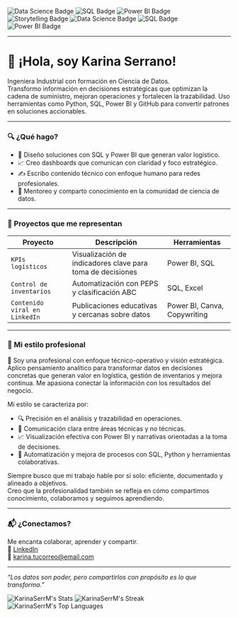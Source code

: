 <img src="https://img.shields.io/badge/Data%20Science-Powerful%20&%20Strategic-ff69b4?style=for-the-badge" alt="Data Science Badge" />
<img src="https://img.shields.io/badge/SQL-Advanced-00bfff?style=for-the-badge&logo=sqlite" alt="SQL Badge" />
<img src="https://img.shields.io/badge/Power%20BI-Expert-ffbf00?style=for-the-badge&logo=powerbi" alt="Power BI Badge" />
<img src="https://img.shields.io/badge/Storytelling%20con%20Datos-Femenina%20%26%20Impactante-f49ac2?style=for-the-badge" alt="Storytelling Badge" />


<img src="https://img.shields.io/badge/Data%20Science-Con%20Propósito%20y%20Pasión-f49ac2?style=for-the-badge" alt="Data Science Badge" />
<img src="https://img.shields.io/badge/SQL-Precisión%20y%20Control-00bfff?style=for-the-badge&logo=sqlite" alt="SQL Badge" />
<img src="https://img.shields.io/badge/Power%20BI-Visualización%20Estratégica-ffbf00?style=for-the-badge&logo=powerbi" alt="Power BI Badge" />

---

# 💫 ¡Hola, soy Karina Serrano!

Ingeniera Industrial con formación en Ciencia de Datos.  
Transformo información en decisiones estratégicas que optimizan la cadena de suministro, mejoran operaciones y fortalecen la trazabilidad. Uso herramientas como Python, SQL, Power BI y GitHub para convertir patrones en soluciones accionables.

---

### 🔍 ¿Qué hago?
- 🧠 Diseño soluciones con SQL y Power BI que generan valor logístico.
- 📈 Creo dashboards que comunican con claridad y foco estratégico.
- ✍️ Escribo contenido técnico con enfoque humano para redes profesionales.
- 🤝 Mentoreo y comparto conocimiento en la comunidad de ciencia de datos.

---

### 🌟 Proyectos que me representan
| Proyecto | Descripción | Herramientas |
|---------|-------------|--------------|
| `KPIs logísticos` | Visualización de indicadores clave para toma de decisiones | Power BI, SQL |
| `Control de inventarios` | Automatización con PEPS y clasificación ABC | SQL, Excel |
| `Contenido viral en LinkedIn` | Publicaciones educativas y cercanas sobre datos | Power BI, Canva, Copywriting |

---

### 💼 Mi estilo profesional

🎯 Soy una profesional con enfoque técnico-operativo y visión estratégica.  
Aplico pensamiento analítico para transformar datos en decisiones concretas que generan valor en logística, gestión de inventarios y mejora continua. Me apasiona conectar la información con los resultados del negocio.

Mi estilo se caracteriza por:
- 🔍 Precisión en el análisis y trazabilidad en operaciones.
- 🧩 Comunicación clara entre áreas técnicas y no técnicas.
- 📈 Visualización efectiva con Power BI y narrativas orientadas a la toma de decisiones.
- 🚀 Automatización y mejora de procesos con SQL, Python y herramientas colaborativas.

Siempre busco que mi trabajo hable por sí solo: eficiente, documentado y alineado a objetivos.  
Creo que la profesionalidad también se refleja en cómo compartimos conocimiento, colaboramos y seguimos aprendiendo.

---

### 📬 ¿Conectamos?
Me encanta colaborar, aprender y compartir.  
🔗 [LinkedIn](https://www.linkedin.com/in/karina-serrano-data-science)  
📧 karina.tucorreo@email.com

---

_“Los datos son poder, pero compartirlos con propósito es lo que transforma.”_

![KarinaSerrM's Stats](https://github-readme-stats.vercel.app/api?username=KarinaSerrM&theme=default&show_icons=true&hide_border=false&count_private=true)
![KarinaSerrM's Streak](https://github-readme-streak-stats.herokuapp.com/?user=KarinaSerrM&theme=default&hide_border=false)
![KarinaSerrM's Top Languages](https://github-readme-stats.vercel.app/api/top-langs/?username=KarinaSerrM&theme=default&show_icons=true&hide_border=false&layout=compact)
